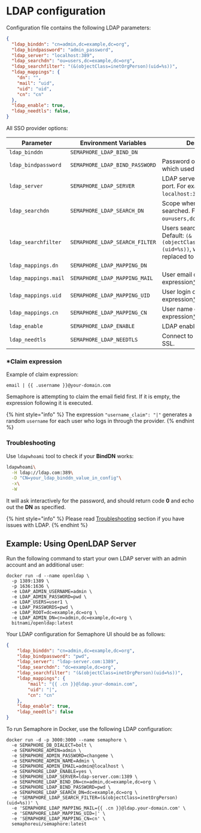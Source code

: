 # LDAP configuration

Configuration file contains the following LDAP parameters:

```json
{
  "ldap_binddn": "cn=admin,dc=example,dc=org",
  "ldap_bindpassword": "admin_password",
  "ldap_server": "localhost:389",
  "ldap_searchdn": "ou=users,dc=example,dc=org",
  "ldap_searchfilter": "(&(objectClass=inetOrgPerson)(uid=%s))",
  "ldap_mappings": {
    "dn": "",
    "mail": "uid",
    "uid": "uid",
    "cn": "cn"
  },
  "ldap_enable": true,
  "ldap_needtls": false,
}
```

All SSO provider options:

| Parameter             | Environment Variables | Description                                                                                                 |
| --------------------- | --------------------- | ----------------------------------------------------------------------------------------------------------- |
| `ldap_binddn`         | `SEMAPHORE_LDAP_BIND_DN` | |
| `ldap_bindpassword`   | `SEMAPHORE_LDAP_BIND_PASSWORD` | Password of LDAP user which used as Bind DN. |
| `ldap_server`         | `SEMAPHORE_LDAP_SERVER` | LDAP server host including port. For example: `localhost:389`. |
| `ldap_searchdn`       | `SEMAPHORE_LDAP_SEARCH_DN` | Scope where users will be searched. For example: `ou=users,dc=example,dc=org`. |
| `ldap_searchfilter`   | `SEMAPHORE_LDAP_SEARCH_FILTER` | Users search expression. Default: `(&(objectClass=inetOrgPerson)(uid=%s))`, where `%s` will replaced to entered login. |
| `ldap_mappings.dn`    | `SEMAPHORE_LDAP_MAPPING_DN` | |
| `ldap_mappings.mail`  | `SEMAPHORE_LDAP_MAPPING_MAIL` | User email claim expression[\*](#claim-expression). |
| `ldap_mappings.uid`   | `SEMAPHORE_LDAP_MAPPING_UID` | User login claim expression[\*](#claim-expression). |
| `ldap_mappings.cn`    | `SEMAPHORE_LDAP_MAPPING_CN` | User name claim expression[\*](#claim-expression). |
| `ldap_enable`         | `SEMAPHORE_LDAP_ENABLE` | LDAP enabled. |
| `ldap_needtls`        | `SEMAPHORE_LDAP_NEEDTLS` | Connect to LDAP server by SSL. |


### \*Claim expression

Example of claim expression:

```
email | {{ .username }}@your-domain.com
```

Semaphore is attempting to claim the email field first. If it is empty, the expression following it is executed.

{% hint style="info" %}
The expression `"username_claim": "|"` generates a random `username` for each user who logs in through the provider.
{% endhint %}

### Troubleshooting

Use `ldapwhoami` tool to check if your **BindDN** works:

```bash
ldapwhoami\
  -H ldap://ldap.com:389\
  -D "CN=your_ldap_binddn_value_in_config"\
  -x\
  -W
```

It will ask interactively for the password, and should return code **0** and echo out the **DN** as specified.

{% hint style="info" %}
Please read [Troubleshooting](./administration-guide/troubleshooting#unable-to-read-ldap-response-packet-unexpected-eof) section if you have issues with LDAP.
{% endhint %}


## Example: Using OpenLDAP Server

Run the following command to start your own LDAP server with an admin account and an additional user:

```
docker run -d --name openldap \
  -p 1389:1389 \
  -p 1636:1636 \
  -e LDAP_ADMIN_USERNAME=admin \
  -e LDAP_ADMIN_PASSWORD=pwd \
  -e LDAP_USERS=user1 \
  -e LDAP_PASSWORDS=pwd \
  -e LDAP_ROOT=dc=example,dc=org \
  -e LDAP_ADMIN_DN=cn=admin,dc=example,dc=org \
  bitnami/openldap:latest
```

Your LDAP configuration for Semaphore UI should be as follows:

```json
{
	"ldap_binddn": "cn=admin,dc=example,dc=org",
	"ldap_bindpassword": "pwd",
	"ldap_server": "ldap-server.com:1389",
	"ldap_searchdn": "dc=example,dc=org",
	"ldap_searchfilter": "(&(objectClass=inetOrgPerson)(uid=%s))",
	"ldap_mappings": {
		"mail": "{{ .cn }}@ldap.your-domain.com",
		"uid": "|",
		"cn": "cn"
	},
	"ldap_enable": true,
	"ldap_needtls": false
}
```

To run Semaphore in Docker, use the following LDAP configuration:


```
docker run -d -p 3000:3000 --name semaphore \
  -e SEMAPHORE_DB_DIALECT=bolt \
  -e SEMAPHORE_ADMIN=admin \
  -e SEMAPHORE_ADMIN_PASSWORD=changeme \
  -e SEMAPHORE_ADMIN_NAME=Admin \
  -e SEMAPHORE_ADMIN_EMAIL=admin@localhost \
  -e SEMAPHORE_LDAP_ENABLE=yes \
  -e SEMAPHORE_LDAP_SERVER=ldap-server.com:1389 \
  -e SEMAPHORE_LDAP_BIND_DN=cn=admin,dc=example,dc=org \
  -e SEMAPHORE_LDAP_BIND_PASSWORD=pwd \
  -e SEMAPHORE_LDAP_SEARCH_DN=dc=example,dc=org \
  -e 'SEMAPHORE_LDAP_SEARCH_FILTER=(&(objectClass=inetOrgPerson)(uid=%s))' \
  -e 'SEMAPHORE_LDAP_MAPPING_MAIL={{ .cn }}@ldap.your-domain.com' \
  -e 'SEMAPHORE_LDAP_MAPPING_UID=|' \
  -e 'SEMAPHORE_LDAP_MAPPING_CN=cn' \
  semaphoreui/semaphore:latest
```

<!-- docker run -d -p 3000:3000 --name semaphore \
  -e SEMAPHORE_DB_DIALECT=bolt \
  -e SEMAPHORE_ADMIN=admin \
  -e SEMAPHORE_ADMIN_PASSWORD=changeme \
  -e SEMAPHORE_ADMIN_NAME=Admin \
  -e SEMAPHORE_ADMIN_EMAIL=admin@localhost \
  -e SEMAPHORE_LDAP_ACTIVATED=yes \
  -e SEMAPHORE_LDAP_HOST=semaphore.run \
  -e SEMAPHORE_LDAP_PORT=1389 \
  -e SEMAPHORE_LDAP_DN_BIND=cn=admin,dc=example,dc=org \
  -e SEMAPHORE_LDAP_PASSWORD=pwd \
  -e SEMAPHORE_LDAP_DN_SEARCH=dc=example,dc=org \
  -e 'SEMAPHORE_LDAP_SEARCH_FILTER=(&(objectClass=inetOrgPerson)(uid=%s))' \
  -e 'SEMAPHORE_LDAP_MAPPING_MAIL={{ .cn }}@ldap.semaphore.run' \
  -e 'SEMAPHORE_LDAP_MAPPING_UID=|' \
  -e 'SEMAPHORE_LDAP_MAPPING_CN=cn' \
  semaphoreui/semaphore:latest -->